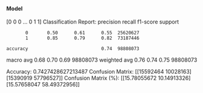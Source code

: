 #### Model
[0 0 0 ... 0 1 1]
Classification Report:
              precision    recall  f1-score   support

           0       0.50      0.61      0.55  25620627
           1       0.85      0.79      0.82  73187446

    accuracy                           0.74  98808073
   macro avg       0.68      0.70      0.69  98808073
weighted avg       0.76      0.74      0.75  98808073

Accuracy: 0.7427428627213487
Confusion Matrix:
[[15592464 10028163]
 [15390919 57796527]]
Confusion Matrix (%):
[[15.78055672 10.14913326]
 [15.57658047 58.49372956]]
